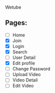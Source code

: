 Wetube

## Pages:

- [ ] Home
- [x] Join
- [x] Login
- [x] Search
- [ ] User Detail
- [x] Edit profile
- [ ] Change Password
- [ ] Upload Video
- [ ] Video Detail
- [ ] Edit Video
